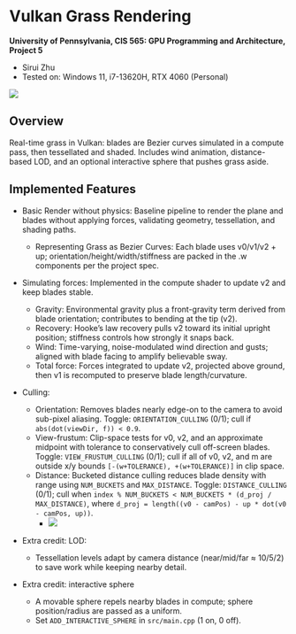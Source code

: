 Vulkan Grass Rendering
==================================

**University of Pennsylvania, CIS 565: GPU Programming and Architecture, Project 5**

* Sirui Zhu
* Tested on: Windows 11, i7-13620H, RTX 4060 (Personal)

![](img/grass3.gif)

## Overview
Real-time grass in Vulkan: blades are Bezier curves simulated in a compute pass, then tessellated and shaded. Includes wind animation, distance-based LOD, and an optional interactive sphere that pushes grass aside.

## Implemented Features
- Basic Render without physics: Baseline pipeline to render the plane and blades without applying forces, validating geometry, tessellation, and shading paths.
	- Representing Grass as Bezier Curves: Each blade uses v0/v1/v2 + up; orientation/height/width/stiffness are packed in the .w components per the project spec.
- Simulating forces: Implemented in the compute shader to update v2 and keep blades stable.
	- Gravity: Environmental gravity plus a front-gravity term derived from blade orientation; contributes to bending at the tip (v2).
	- Recovery: Hooke’s law recovery pulls v2 toward its initial upright position; stiffness controls how strongly it snaps back.
	- Wind: Time-varying, noise-modulated wind direction and gusts; aligned with blade facing to amplify believable sway.
	- Total force: Forces integrated to update v2, projected above ground, then v1 is recomputed to preserve blade length/curvature.
- Culling:
	- Orientation: Removes blades nearly edge-on to the camera to avoid sub-pixel aliasing. Toggle: `ORIENTATION_CULLING` (0/1); cull if `abs(dot(viewDir, f)) < 0.9`.
	- View-frustum: Clip-space tests for v0, v2, and an approximate midpoint with tolerance to conservatively cull off-screen blades. Toggle: `VIEW_FRUSTUM_CULLING` (0/1); cull if all of v0, v2, and m are outside x/y bounds `[-(w+TOLERANCE), +(w+TOLERANCE)]` in clip space.
	- Distance: Bucketed distance culling reduces blade density with range using `NUM_BUCKETS` and `MAX_DISTANCE`. Toggle: `DISTANCE_CULLING` (0/1); cull when `index % NUM_BUCKETS < NUM_BUCKETS * (d_proj / MAX_DISTANCE)`, where `d_proj = length((v0 - camPos) - up * dot(v0 - camPos, up))`.
		- ![](img/Distance_Culling.gif)
    
- Extra credit: LOD: 
    - Tessellation levels adapt by camera distance (near/mid/far ≈ 10/5/2) to save work while keeping nearby detail.
- Extra credit: interactive sphere
    - A movable sphere repels nearby blades in compute; sphere position/radius are passed as a uniform.
	- Set `ADD_INTERACTIVE_SPHERE` in `src/main.cpp` (1 on, 0 off).
